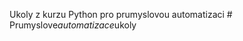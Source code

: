 Ukoly z kurzu Python pro prumyslovou automatizaci
#   P r u m y s l o v e _ a u t o m a t i z a c e _ u k o l y  
 